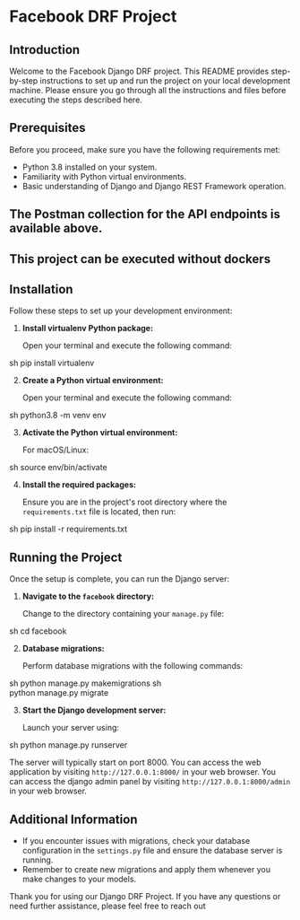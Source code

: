 # Facebook DRF Project

## Introduction

Welcome to the Facebook Django DRF project. This README provides step-by-step instructions to set up and run the project on your local development machine. Please ensure you go through all the instructions and files before executing the steps described here.

## Prerequisites

Before you proceed, make sure you have the following requirements met:
* Python 3.8 installed on your system.
* Familiarity with Python virtual environments.
* Basic understanding of Django and Django REST Framework operation.

## The Postman collection for the API endpoints is available above.
## This project can be executed without dockers

## Installation

Follow these steps to set up your development environment:

1. **Install virtualenv Python package:**

   Open your terminal and execute the following command:
   
sh
   pip install virtualenv

2. **Create a Python virtual environment:**

   Open your terminal and execute the following command:
   
sh
   python3.8 -m venv env
   
3. **Activate the Python virtual environment:**

   For macOS/Linux:
   
sh source env/bin/activate

4. **Install the required packages:**

   Ensure you are in the project's root directory where the `requirements.txt` file is located, then run:
   
sh
   pip install -r requirements.txt

   

## Running the Project

Once the setup is complete, you can run the Django server:

1. **Navigate to the `facebook` directory:**

   Change to the directory containing your `manage.py` file:
   
sh
   cd facebook
   

2. **Database migrations:**

   Perform database migrations with the following commands:
   
sh
   python manage.py makemigrations
sh  
   python manage.py migrate
   

3. **Start the Django development server:**

   Launch your server using:
   
sh
   python manage.py runserver
   


   The server will typically start on port 8000. You can access the web application by visiting `http://127.0.0.1:8000/` in your web browser.
   You can access the django admin panel by visiting `http://127.0.0.1:8000/admin` in your web browser.
   

## Additional Information

- If you encounter issues with migrations, check your database configuration in the `settings.py` file and ensure the database server is running.
- Remember to create new migrations and apply them whenever you make changes to your models.

Thank you for using our Django DRF Project. If you have any questions or need further assistance, please feel free to reach out
